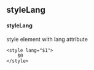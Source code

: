 ## styleLang
#### styleLang
style element with lang attribute
```
<style lang="$1">
	$0
</style>
```